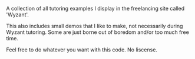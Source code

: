 A collection of all tutoring examples I display in the freelancing site called 'Wyzant'.

This also includes small demos that I like to make, not necessarily during Wyzant tutoring.
Some are just borne out of boredom and/or too much free time.

Feel free to do whatever you want with this code.
No liscense.